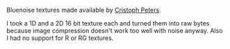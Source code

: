 Bluenoise textures made available by [Cristoph Peters](http://momentsingraphics.de/BlueNoise.html).

I took a 1D and a 2D 16 bit texture each and turned them into raw bytes because image compression doesn't work too well with noise anyway. Also I had no support for R or RG textures.
